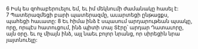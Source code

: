 6 Իսկ ես զոհաբերուելու եմ, եւ իմ մեկնումի ժամանակը հասել է: 7 Պատերազմեցի բարի պատերազմը, աւարտեցի ընթացքս, պահեցի հաւատը: 8 Եւ հիմա ինձ է սպասում արդարութեան պսակը, որը, որպէս հատուցում, ինձ պիտի տայ Տէրը՝ արդար Դատաւորը, այն օրը. եւ ոչ միայն ինձ, այլ նաեւ բոլոր նրանց, որ սիրեցին նրա յայտնուելը:
